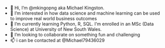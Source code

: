 - 👋 Hi, I’m @mkingopng aka Michael Kingston. 
- 👀 I’m interested in how data science and machine learning can be used to improve real world business outcomes
- 🌱 I’m currently learning Python, R, SQL. I'm enrolled in an MSc (Data Science) at University of New South Wales.
- 💞️ I’m looking to collaborate on something fun and challenging
- 📫 i can be contacted at @Michael79436029

<!---
mkingopng/mkingopng is a ✨ special ✨ repository because its `README.md` (this file) appears on your GitHub profile.
You can click the Preview link to take a look at your changes.
--->
